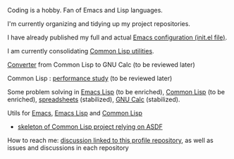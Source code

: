 
Coding is a hobby. Fan of Emacs and Lisp languages.

I'm currently organizing and tidying up my project repositories.

I have already published my full and actual [Emacs configuration (init.el file)](https://github.com/occisn/emacs-config).

I am currently consolidating [Common Lisp utilities](https://github.com/occisn/cl-utils).

[Converter](https://github.com/occisn/cl-lisp2calc) from Common Lisp to GNU Calc (to be reviewed later)

Common Lisp : [performance study](https://github.com/occisn/cl-speed-relative-performance) (to be reviewed later)

Some problem solving in [Emacs Lisp](https://github.com/occisn/elisp-problem-solving) (to be enriched), [Common Lisp](https://github.com/occisn/cl-problem-solving) (to be enriched), [spreadsheets](https://github.com/occisn/spreadsheet-problem-solving) (stabilized), [GNU Calc](https://github.com/occisn/calc-problem-solving) (stabilized).

Utils for [Emacs](https://github.com/occisn/emacs-utils), [Emacs Lisp](https://github.com/occisn/elisp-utils) and [Common Lisp](https://github.com/occisn/cl-utils)  
+ [skeleton of Common Lisp project relying on ASDF](https://github.com/occisn/cl-asdf-example)

How to reach me: [discussion linked to this profile repository](https://github.com/occisn/occisn/discussions), as well as issues and discussions in each repository

<!-- ## Hi there 👋-->

<!--
**occisn/occisn** is a ✨ _special_ ✨ repository because its `README.md` (this file) appears on your GitHub profile.

Here are some ideas to get you started:

- 🔭 I’m currently working on ...
- 🌱 I’m currently learning ...
- 👯 I’m looking to collaborate on ...
- 🤔 I’m looking for help with ...
- 💬 Ask me about ...
- 📫 How to reach me: ...
- 😄 Pronouns: ...
- ⚡ Fun fact: ...
-->
